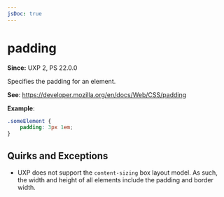 ```yaml
---
jsDoc: true
---
```

# padding

**Since:**  UXP 2, PS 22.0.0

Specifies the padding for an element.

**See**: https://developer.mozilla.org/en/docs/Web/CSS/padding

**Example**:

```css
.someElement {
    padding: 3px 1em;
}
```

## Quirks and Exceptions

* UXP does not support the `content-sizing` box layout model. As such, the width and height of all elements include the padding and border width.